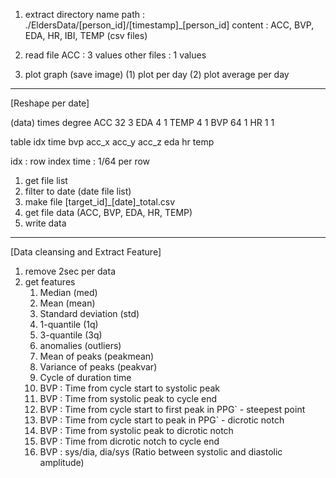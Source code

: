 1. extract directory name
    path : ./EldersData/[person_id]/[timestamp]_[person_id]
    content : ACC, BVP, EDA, HR, IBI, TEMP (csv files)
    
2. read file
    ACC : 3 values
    other files : 1 values

3. plot graph (save image)
    (1) plot per day
    (2) plot average per day



------------------------------------------------------
[Reshape per date]

(data)  times   degree
ACC     32      3
EDA     4       1
TEMP    4       1
BVP     64      1
HR      1       1

table
idx time bvp acc_x acc_y acc_z eda hr temp

idx     : row index
time    : 1/64 per row

1. get file list
2. filter to date (date file list)
3. make file [target_id]_[date]_total.csv
4. get file data (ACC, BVP, EDA, HR, TEMP)
5. write data
-----------------------------------------------------
[Data cleansing and Extract Feature]

1. remove 2sec per data
2. get features
    1. Median (med)
    2. Mean (mean)
    3. Standard deviation (std)
    4. 1-quantile (1q)
    5. 3-quantile (3q)
    6. anomalies (outliers)
    7. Mean of peaks (peakmean)
    8. Variance of peaks (peakvar)
    9. Cycle of duration time
    10. BVP : Time from cycle start to systolic peak
    11. BVP : Time from systolic peak to cycle end
    12. BVP : Time from cycle start to first peak in PPG` - steepest point
    13. BVP : Time from cycle start to peak in PPG` - dicrotic notch
    14. BVP : Time from systolic peak to dicrotic notch
    15. BVP : Time from dicrotic notch to cycle end
    16. BVP : sys/dia, dia/sys (Ratio between systolic and diastolic amplitude)